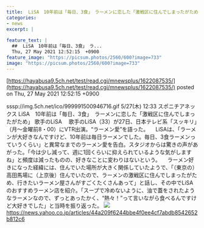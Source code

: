 ```yaml
---
title:  LiSA　10年前は「毎日、3食」　ラーメンに恋した「激戦区に住んでしまったがため」  
categories:
- news
excerpt: |
  
feature_text: |
  ##  LiSA　10年前は「毎日、3食」　ラ...
  Thu, 27 May 2021 12:52:15  +0900
feature_image: "https://picsum.photos/2560/600?image=733"
image: "https://picsum.photos/2560/600?image=733"
---
```


[https://hayabusa9.5ch.net/test/read.cgi/mnewsplus/1622087535/](https://hayabusa9.5ch.net/test/read.cgi/mnewsplus/1622087535/)
posted on Thu, 27 May 2021 12:52:15  +0900

<!--more-->

sssp://img.5ch.net/ico/999991500946716.gif 5/27(木) 12:33 スポニチアネックス LiSA　10年前は「毎日、3食」　ラーメンに恋した「激戦区に住んでしまったがため」 歌手のLiSA 　歌手のLiSA（33）が27日、日本テレビ系「スッキリ」（月〜金曜前8・00）にVTR出演。“ラーメン愛”を語った。 　LiSAは、「ラーメンが大好きなんですけど、10年前は毎日ラーメンでした。毎日、3食ラーメンっていうくらい」と異常なまでのラーメン愛を告白。スタジオからは驚きの声があがった。「今は少し減って、週に1回くらいに抑えられているような気がしますね」と頻度は減ったものの、好きなことに変わりはないという。 　ラーメン好きになった経緯には、住んでいた場所が大きく関係していたようで、「（東京の）高田馬場に（上京後）住んでいたので、ラーメンの激戦区に住んでしまったがため、行きたいラーメン屋さんがすごくたくさんあって」と話し、その中でLiSAのおすすめラーメン店を紹介。「スープで冷めないように、油で蓋をされたようなラーメンなので、ずっとあったかく、“熱々！”って言いながら食べるんですけど大好きでした」と当時を振り返った。 ![](https://amd-pctr.c.yimg.jp/r/iwiz-amd/20210527-00000172-spnannex-000-2-view.jpg) https://news.yahoo.co.jp/articles/44a209f6244bbe4f0ee4cf7abdb8542652b812c6
